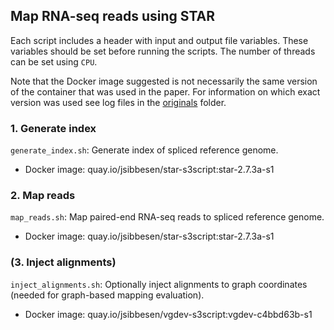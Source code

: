 ## Map RNA-seq reads using STAR

Each script includes a header with input and output file variables. These variables should be set before running the scripts. The number of threads can be set using `CPU`. 

Note that the Docker image suggested is not necessarily the same version of the container that was used in the paper. For information on which exact version was used see log files in the [originals](https://github.com/jonassibbesen/vgrna-project-paper/tree/main/originals) folder. 



### 1. Generate index

`generate_index.sh`: Generate index of spliced reference genome.

* Docker image: quay.io/jsibbesen/star-s3script:star-2.7.3a-s1



### 2. Map reads

`map_reads.sh`: Map paired-end RNA-seq reads to spliced reference genome.

* Docker image: quay.io/jsibbesen/star-s3script:star-2.7.3a-s1



### (3. Inject alignments)

`inject_alignments.sh`: Optionally inject alignments to graph coordinates (needed for graph-based mapping evaluation).

* Docker image: quay.io/jsibbesen/vgdev-s3script:vgdev-c4bbd63b-s1

